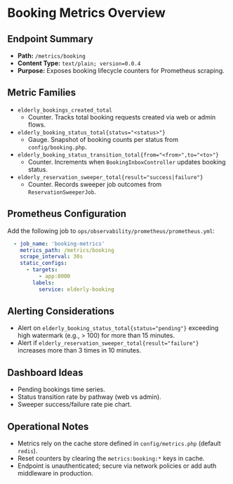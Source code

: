 # Booking Metrics Overview

## Endpoint Summary

- **Path:** `/metrics/booking`
- **Content Type:** `text/plain; version=0.0.4`
- **Purpose:** Exposes booking lifecycle counters for Prometheus scraping.

## Metric Families

- `elderly_bookings_created_total`
  - Counter. Tracks total booking requests created via web or admin flows.
- `elderly_booking_status_total{status="<status>"}`
  - Gauge. Snapshot of booking counts per status from `config/booking.php`.
- `elderly_booking_status_transition_total{from="<from>",to="<to>"}`
  - Counter. Increments when `BookingInboxController` updates booking status.
- `elderly_reservation_sweeper_total{result="success|failure"}`
  - Counter. Records sweeper job outcomes from `ReservationSweeperJob`.

## Prometheus Configuration

Add the following job to `ops/observability/prometheus/prometheus.yml`:

```yaml
  - job_name: 'booking-metrics'
    metrics_path: /metrics/booking
    scrape_interval: 30s
    static_configs:
      - targets:
          - app:8000
        labels:
          service: elderly-booking
```

## Alerting Considerations

- Alert on `elderly_booking_status_total{status="pending"}` exceeding high watermark (e.g., > 100) for more than 15 minutes.
- Alert if `elderly_reservation_sweeper_total{result="failure"}` increases more than 3 times in 10 minutes.

## Dashboard Ideas

- Pending bookings time series.
- Status transition rate by pathway (web vs admin).
- Sweeper success/failure rate pie chart.

## Operational Notes

- Metrics rely on the cache store defined in `config/metrics.php` (default `redis`).
- Reset counters by clearing the `metrics:booking:*` keys in cache.
- Endpoint is unauthenticated; secure via network policies or add auth middleware in production.
